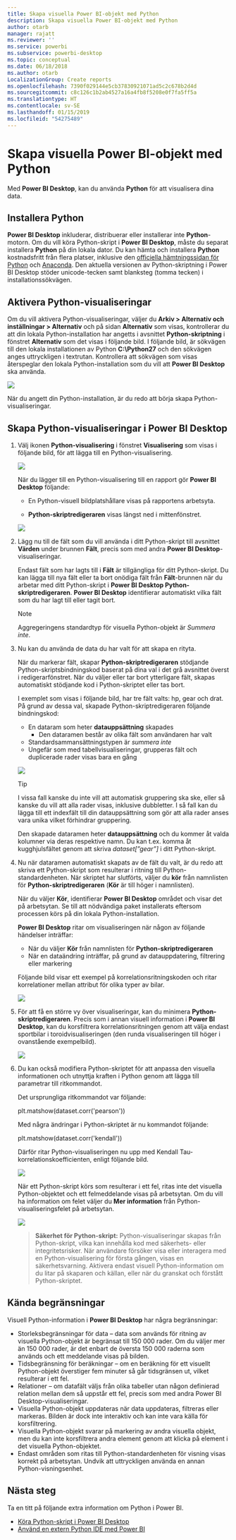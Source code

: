 ```yaml
---
title: Skapa visuella Power BI-objekt med Python
description: Skapa visuella Power BI-objekt med Python
author: otarb
manager: rajatt
ms.reviewer: ''
ms.service: powerbi
ms.subservice: powerbi-desktop
ms.topic: conceptual
ms.date: 06/18/2018
ms.author: otarb
LocalizationGroup: Create reports
ms.openlocfilehash: 7390f029144e5cb37830921071ad5c2c678b2d4d
ms.sourcegitcommit: c8c126c1b2ab4527a16a4fb8f5208e0f7fa5ff5a
ms.translationtype: HT
ms.contentlocale: sv-SE
ms.lasthandoff: 01/15/2019
ms.locfileid: "54275489"
---
```

# <a name="create-power-bi-visuals-using-python"></a>Skapa visuella Power BI-objekt med Python
Med **Power BI Desktop**, kan du använda **Python** för att visualisera dina data.

## <a name="install-python"></a>Installera Python
**Power BI Desktop** inkluderar, distribuerar eller installerar inte **Python**-motorn. Om du vill köra Python-skript i **Power BI Desktop**, måste du separat installera **Python** på din lokala dator. Du kan hämta och installera **Python** kostnadsfritt från flera platser, inklusive den [officiella hämtningssidan för Python](https://www.python.org/) och [Anaconda](https://anaconda.org/anaconda/python/). Den aktuella versionen av Python-skriptning i Power BI Desktop stöder unicode-tecken samt blanksteg (tomma tecken) i installationssökvägen.

## <a name="enable-python-visuals"></a>Aktivera Python-visualiseringar
Om du vill aktivera Python-visualiseringar, väljer du **Arkiv > Alternativ och inställningar > Alternativ** och på sidan **Alternativ** som visas, kontrollerar du att din lokala Python-installation har angetts i avsnittet **Python-skriptning** i fönstret **Alternativ** som det visas i följande bild. I följande bild, är sökvägen till den lokala installationen av Python **C:\Python27** och den sökvägen anges uttryckligen i textrutan. Kontrollera att sökvägen som visas återspeglar den lokala Python-installation som du vill att **Power BI Desktop** ska använda.
   
   ![](media/desktop-python-visuals/python-visuals-1.png)

När du angett din Python-installation, är du redo att börja skapa Python-visualiseringar.

## <a name="create-python-visuals-in-power-bi-desktop"></a>Skapa Python-visualiseringar i Power BI Desktop
1. Välj ikonen **Python-visualisering** i fönstret **Visualisering** som visas i följande bild, för att lägga till en Python-visualisering.
   
   ![](media/desktop-python-visuals/python-visuals-2.png)

   När du lägger till en Python-visualisering till en rapport gör **Power BI Desktop** följande:
   
   - En Python-visuell bildplatshållare visas på rapportens arbetsyta.
   
   - **Python-skriptredigeraren** visas längst ned i mittenfönstret.
   
   ![](media/desktop-python-visuals/python-visuals-3.png)

2. Lägg nu till de fält som du vill använda i ditt Python-skript till avsnittet **Värden** under brunnen **Fält**, precis som med andra **Power BI Desktop**-visualiseringar. 
    
    Endast fält som har lagts till i **Fält** är tillgängliga för ditt Python-skript. Du kan lägga till nya fält eller ta bort onödiga fält från **Fält**-brunnen när du arbetar med ditt Python-skript i **Power BI Desktop Python-skriptredigeraren**. **Power BI Desktop** identifierar automatiskt vilka fält som du har lagt till eller tagit bort.
   
   > [!NOTE]
   > Aggregeringens standardtyp för visuella Python-objekt är *Summera inte*.
   > 
   > 
   
3. Nu kan du använda de data du har valt för att skapa en rityta. 

    När du markerar fält, skapar **Python-skriptredigeraren** stödjande Python-skriptsbindningskod baserat på dina val i det grå avsnittet överst i redigerarfönstret. När du väljer eller tar bort ytterligare fält, skapas automatiskt stödjande kod i Python-skriptet eller tas bort.
   
   I exemplet som visas i följande bild, har tre fält valts: hp, gear och drat. På grund av dessa val, skapade Python-skriptredigeraren följande bindningskod:
   
   * En dataram som heter **datauppsättning** skapades
     * Den dataramen består av olika fält som användaren har valt
   * Standardsammansättningstypen är *summera inte*
   * Ungefär som med tabellvisualiseringar, grupperas fält och duplicerade rader visas bara en gång
   
   ![](media/desktop-python-visuals/python-visuals-4.png)
   
   > [!TIP]
   > I vissa fall kanske du inte vill att automatisk gruppering ska ske, eller så kanske du vill att alla rader visas, inklusive dubbletter. I så fall kan du lägga till ett indexfält till din datauppsättning som gör att alla rader anses vara unika vilket förhindrar gruppering.
   > 
   > 
   
   Den skapade dataramen heter **datauppsättning** och du kommer åt valda kolumner via deras respektive namn. Du kan t.ex. komma åt kugghjulsfältet genom att skriva *dataset[”gear”]* i ditt Python-skript.

4. Nu när dataramen automatiskt skapats av de fält du valt, är du redo att skriva ett Python-skript som resulterar i ritning till Python-standardenheten. När skriptet har slutförts, väljer du **kör** från namnlisten för **Python-skriptredigeraren** (**Kör** är till höger i namnlisten).
   
    När du väljer **Kör**, identifierar **Power BI Desktop** området och visar det på arbetsytan. Se till att nödvändiga paket installerats eftersom processen körs på din lokala Python-installation.
   
   **Power BI Desktop** ritar om visualiseringen när någon av följande händelser inträffar:
   
   * När du väljer **Kör** från namnlisten för **Python-skriptredigeraren**
   * När en dataändring inträffar, på grund av datauppdatering, filtrering eller markering

    Följande bild visar ett exempel på korrelationsritningskoden och ritar korrelationer mellan attribut för olika typer av bilar.

    ![](media/desktop-python-visuals/python-visuals-5.png)

5. För att få en större vy över visualiseringar, kan du minimera **Python-skriptredigeraren**. Precis som i annan visuell information i **Power BI Desktop**, kan du korsfiltrera korrelationsritningen genom att välja endast sportbilar i toroidvisualiseringen (den runda visualiseringen till höger i ovanstående exempelbild).

    ![](media/desktop-python-visuals/python-visuals-6.png)

6. Du kan också modifiera Python-skriptet för att anpassa den visuella informationen och utnyttja kraften i Python genom att lägga till parametrar till ritkommandot.

    Det ursprungliga ritkommandot var följande:

    plt.matshow(dataset.corr('pearson'))

    Med några ändringar i Python-skriptet är nu kommandot följande:

    plt.matshow(dataset.corr('kendall'))

    Därför ritar Python-visualiseringen nu upp med Kendall Tau-korrelationskoefficienten, enligt följande bild.

    ![](media/desktop-python-visuals/python-visuals-7.png)

    När ett Python-skript körs som resulterar i ett fel, ritas inte det visuella Python-objektet och ett felmeddelande visas på arbetsytan. Om du vill ha information om felet väljer du **Mer information** från Python-visualiseringsfelet på arbetsytan.

    ![](media/desktop-python-visuals/python-visuals-8.png)

    > **Säkerhet för Python-skript:** Python-visualiseringar skapas från Python-skript, vilka kan innehålla kod med säkerhets- eller integritetsrisker. När användare försöker visa eller interagera med en Python-visualisering för första gången, visas en säkerhetsvarning. Aktivera endast visuell Python-information om du litar på skaparen och källan, eller när du granskat och förstått Python-skriptet.
    > 
    > 

## <a name="known-limitations"></a>Kända begränsningar
Visuell Python-information i **Power BI Desktop** har några begränsningar:

* Storleksbegränsningar för data – data som används för ritning av visuella Python-objekt är begränsat till 150 000 rader. Om du väljer mer än 150 000 rader, är det enbart de översta 150 000 raderna som används och ett meddelande visas på bilden.
* Tidsbegränsning för beräkningar – om en beräkning för ett visuellt Python-objekt överstiger fem minuter så går tidsgränsen ut, vilket resulterar i ett fel.
* Relationer – om datafält väljs från olika tabeller utan någon definierad relation mellan dem så uppstår ett fel, precis som med andra Power BI Desktop-visualiseringar.
* Visuella Python-objekt uppdateras när data uppdateras, filtreras eller markeras. Bilden är dock inte interaktiv och kan inte vara källa för korsfiltrering.
* Visuella Python-objekt svarar på markering av andra visuella objekt, men du kan inte korsfiltrera andra element genom att klicka på element i det visuella Python-objektet.
* Endast områden som ritas till Python-standardenheten för visning visas korrekt på arbetsytan. Undvik att uttryckligen använda en annan Python-visningsenhet.

## <a name="next-steps"></a>Nästa steg
Ta en titt på följande extra information om Python i Power BI.

* [Köra Python-skript i Power BI Desktop](desktop-python-scripts.md)
* [Använd en extern Python IDE med Power BI](desktop-python-ide.md)


